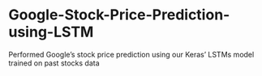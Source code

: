 # Google-Stock-Price-Prediction-using-LSTM
Performed Google’s stock price prediction using our Keras’ LSTMs model trained on past stocks data
